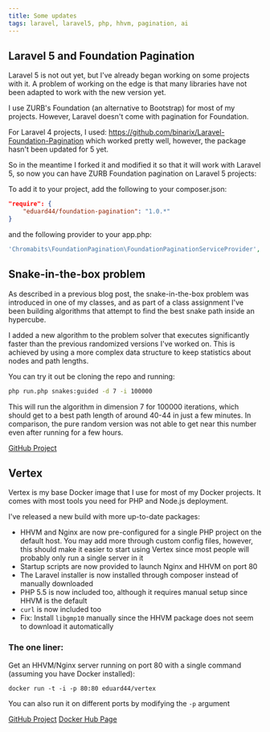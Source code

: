 ```yaml
---
title: Some updates
tags: laravel, laravel5, php, hhvm, pagination, ai
---
```


## Laravel 5 and Foundation Pagination

Laravel 5 is not out yet, but I've already began working on some projects with it. A problem of working on the edge is that many libraries have not been adapted to work with the new version yet.

I use ZURB's Foundation (an alternative to Bootstrap) for most of my projects. However, Laravel doesn't come with pagination for Foundation.

For Laravel 4 projects, I used: https://github.com/binarix/Laravel-Foundation-Pagination which worked pretty well, however, the package hasn't been updated for 5 yet.

So in the meantime I forked it and modified it so that it will work with Laravel 5, so now you can have ZURB Foundation pagination on Laravel 5 projects:

To add it to your project, add the following to your composer.json:

```json
"require": {
    "eduard44/foundation-pagination": "1.0.*"
}
```
and the following provider to your app.php:

```php
'Chromabits\FoundationPagination\FoundationPaginationServiceProvider',
```

## Snake-in-the-box problem

As described in a previous blog post, the snake-in-the-box problem was introduced in one of my classes, and as part of a class assignment I've been building algorithms that attempt to find the best snake path inside an hypercube.

I added a new algorithm to the problem solver that executes significantly faster than the previous randomized versions I've worked on. This is achieved by using a more complex data structure to keep statistics about nodes and path lengths.

You can try it out be cloning the repo and running:

```bash
php run.php snakes:guided -d 7 -i 100000
```

This will run the algorithm in dimension 7 for 100000 iterations, which should get to a best path length of around 40-44 in just a few minutes. In comparison, the pure random version was not able to get near this number even after running for a few hours.

[GitHub Project](https://github.com/etcinit/snakes)

## Vertex

Vertex is my base Docker image that I use for most of my Docker projects. It comes with most tools you need for PHP and Node.js deployment.

I've released a new build with more up-to-date packages:

- HHVM and Nginx are now pre-configured for a single PHP project on the default host. You may add more through custom config files, however, this should make it easier to start using Vertex since most people will probably only run a single server in it
- Startup scripts are now provided to launch Nginx and HHVM on port 80
- The Laravel installer is now installed through composer instead of manually downloaded
- PHP 5.5 is now included too, although it requires manual setup since HHVM is the default
- `curl` is now included too
- Fix: Install `libgmp10` manually since the HHVM package does not seem to download it automatically

### The one liner:

Get an HHVM/Nginx server running on port 80 with a single command (assuming you have Docker installed):

```
docker run -t -i -p 80:80 eduard44/vertex
```

You can also run it on different ports by modifying the `-p` argument

[GitHub Project](https://github.com/etcinit/vertex)
[Docker Hub Page](https://registry.hub.docker.com/u/eduard44/vertex/)
